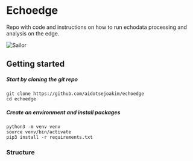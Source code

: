 # Echoedge
Repo with code and instructions on how to run echodata processing and analysis on the edge. 

![Sailor](https://www.slu.se/globalassets/ew/org/inst/aqua/externwebb/om-oss/forskningsinfrastruktur/aquasailor-jhentati-300.jpg?width=480&height=480&mode=crop&upscale=false&format=webp)


## Getting started
##### Start by cloning the git repo
```
git clone https://github.com/aidotsejoakim/echoedge
cd echoedge
```

##### Create an environment and install packages
```
python3 -m venv venv
source venv/bin/activate
pip3 install -r requirements.txt
```

### Structure
